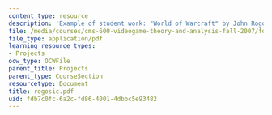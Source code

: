 ```yaml
---
content_type: resource
description: 'Example of student work: "World of Warcraft" by John Rogosic.'
file: /media/courses/cms-600-videogame-theory-and-analysis-fall-2007/fdb7c0fc6a2cfd8640014dbbc5e93482_rogosic.pdf
file_type: application/pdf
learning_resource_types:
- Projects
ocw_type: OCWFile
parent_title: Projects
parent_type: CourseSection
resourcetype: Document
title: rogosic.pdf
uid: fdb7c0fc-6a2c-fd86-4001-4dbbc5e93482
---
```

